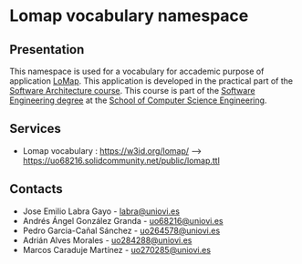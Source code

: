 # Lomap vocabulary namespace

## Presentation
This namespace is used for a vocabulary for accademic purpose of application [LoMap](https://arquisoft.github.io/course2223/labAssignmentDescription.html).
This application is developed in the practical part of the [Software Architecture course](https://arquisoft.github.io/). 
This course is part of the [Software Engineering degree](http://ingenieriainformatica.uniovi.es/web/ingenieriainformatica/infoacademica/grado) at the [School of Computer Science Engineering](http://ingenieriainformatica.uniovi.es/). 
 
## Services
- Lomap vocabulary : https://w3id.org/lomap/ --> https://uo68216.solidcommunity.net/public/lomap.ttl

## Contacts
- Jose Emilio Labra Gayo - labra@uniovi.es
- Andrés Ángel González Granda - uo68216@uniovi.es
- Pedro Garcia-Cañal Sánchez - uo264578@uniovi.es
- Adrián Alves Morales - uo284288@uniovi.es
- Marcos Caraduje Martínez - uo270285@uniovi.es
